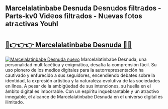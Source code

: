 ## Marcelalatinbabe Desnuda D𝚎sn𝚞dos filtr𝚊dos - Parts-kv0 Vid𝚎os filtr𝚊dos - N𝚞evas f𝚘tos atr𝚊ctivas YouhI

# <h2><a href="http://mb3s9d.tromn.icu/?c=Marcelalatinbabe+Desnuda">🔗👉👉👉 Marcelalatinbabe Desnuda 🔗🔗</a></h2>

[![Marcelalatinbabe Desnuda nuevo](https://i.imgur.com/pEAQMta.gif)](http://mb3s9d.tromn.icu/?c=Marcelalatinbabe+Desnuda)
Marcelalatinbabe Desnuda, una personalidad multifacética y enigmática, desafía la comprensión fácil. Su uso pionero de los medios digitales para la autorrepresentación ha cautivado y enfurecido a sus seguidores, encendiendo debates sobre la identidad, la expresión artística y la naturaleza evolutiva de las sociedades en línea. A pesar de la ambigüedad de sus intenciones, su huella en el ámbito digital es imborrable. Con un espíritu inquebrantable y un atractivo innegable, el alcance de Marcelalatinbabe Desnuda en el universo digital es ilimitado.
